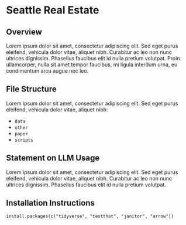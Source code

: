 # Seattle Real Estate

## Overview

Lorem ipsum dolor sit amet, consectetur adipiscing elit. Sed eget purus eleifend, vehicula dolor vitae, aliquet nibh. Curabitur ac leo non nunc ultrices dignissim. Phasellus faucibus elit id nulla pretium volutpat. Proin ullamcorper, nulla sit amet tempor faucibus, mi ligula interdum urna, eu condimentum arcu augue nec leo.

## File Structure

Lorem ipsum dolor sit amet, consectetur adipiscing elit. Sed eget purus eleifend, vehicula dolor vitae, aliquet nibh:

- `data`
- `other`
- `paper`
- `scripts`

## Statement on LLM Usage

Lorem ipsum dolor sit amet, consectetur adipiscing elit. Sed eget purus eleifend, vehicula dolor vitae, aliquet nibh. Curabitur ac leo non nunc ultrices dignissim. Phasellus faucibus elit id nulla pretium volutpat.

## Installation Instructions

```{r}
install.packages(c("tidyverse", "testthat", "janitor", "arrow"))
```
